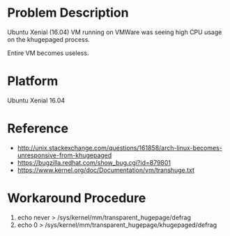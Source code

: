 # Problem Description

Ubuntu Xenial (16.04) VM running on VMWare was seeing high CPU usage on the khugepaged process.

Entire VM becomes useless.

# Platform
Ubuntu Xenial 16.04

# Reference
* http://unix.stackexchange.com/questions/161858/arch-linux-becomes-unresponsive-from-khugepaged
* https://bugzilla.redhat.com/show_bug.cgi?id=879801
* https://www.kernel.org/doc/Documentation/vm/transhuge.txt

# Workaround Procedure

1. echo never > /sys/kernel/mm/transparent_hugepage/defrag
2. echo 0 > /sys/kernel/mm/transparent_hugepage/khugepaged/defrag

